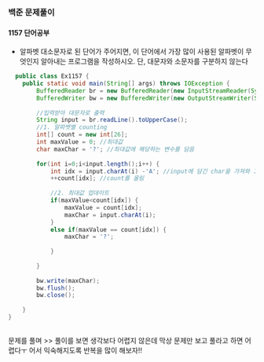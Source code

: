 ### 백준 문제풀이
#### 1157 단어공부
- 알파벳 대소문자로 된 단어가 주어지면, 이 단어에서 가장 많이 사용된 알파벳이 무엇인지 알아내는 프로그램을 작성하시오. 단, 대문자와 소문자를 구분하지 않는다
```java
  public class Ex1157 {
	public static void main(String[] args) throws IOException {
		BufferedReader br = new BufferedReader(new InputStreamReader(System.in));
		BufferedWriter bw = new BufferedWriter(new OutputStreamWriter(System.out));
		
		//입력받아 대문자로 출력
		String input = br.readLine().toUpperCase();
		//1. 알파벳별 counting
		int[] count = new int[26];
		int maxValue = 0; //최대값
		char maxChar = '?'; //최대값에 해당하는 변수를 담음
		
		for(int i=0;i<input.length();i++) {
			int idx = input.charAt(i) -'A'; //input에 담긴 char을 가져와 그것을 기반으로 index를 알아냄
			++count[idx]; //count를 올림
			
			//2. 최대값 업데이트
			if(maxValue<count[idx]) {
				maxValue = count[idx];
				maxChar = input.charAt(i);
			}
			else if(maxValue == count[idx]) {
				maxChar = '?';
				
			}
			
		}
		
		bw.write(maxChar);
		bw.flush();
		bw.close();
		
	}
}
  
```
문제를 풀며 >> 풀이를 보면 생각보다 어렵지 않은데 막상 문제만 보고 풀라고 하면 어렵다ㅜ 어서 익숙해지도록 반복을 많이 해보자!!

